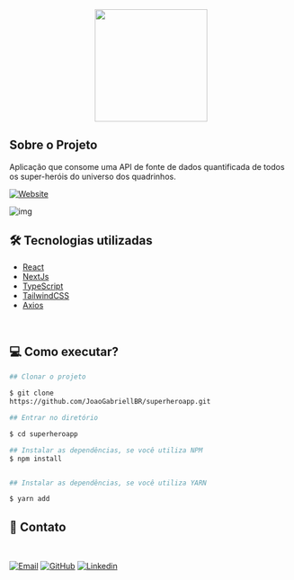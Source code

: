 <div align="center">
    <img width="200px" height="200px" src="https://github.com/JoaoGabriellBR/formnewsletter/assets/88870257/93c32ddb-8f8a-4e98-ac3c-420621e58028">
</div>

## Sobre o Projeto

<p>Aplicação que consome uma API de fonte de dados quantificada de todos os super-heróis do universo dos quadrinhos.</p>

[![Website][Website]][Website-url]

![img](https://github.com/JoaoGabriellBR/formnewsletter/assets/88870257/279b91b2-8f94-44bf-a39f-5997d4f17905)

## 🛠 Tecnologias utilizadas

- [React](https://reactjs.org/)
- [NextJs](https://nextjs.org/)
- [TypeScript](https://www.typescriptlang.org)
- [TailwindCSS](https://tailwindcss.com)
- [Axios](https://axios-http.com)

<br>

## 💻 Como executar?

```bash
## Clonar o projeto

$ git clone 
https://github.com/JoaoGabriellBR/superheroapp.git

```

```bash
## Entrar no diretório

$ cd superheroapp

```

```bash
## Instalar as dependências, se você utiliza NPM
$ npm install


## Instalar as dependências, se você utiliza YARN

$ yarn add

```


<!-- CONTACT -->
## <h2>📧 Contato</h2>

<br>

[![Email][Email]][Email-url]
[![GitHub][GitHub]][GitHub-url]
[![Linkedin][Linkedin]][Linkedin-url]


<!-- MARKDOWN LINKS & IMAGES -->
[Website]: https://img.shields.io/badge/site%20oficial-000000?style=for-the-badge
[Website-url]: https://super-hero-app-beige.vercel.app

[Email]: https://img.shields.io/badge/-gmail-black.svg?style=for-the-badge&logo=gmail&colorB=555
[Email-url]: joaoname9@gmail.com

[GitHub]: https://img.shields.io/badge/GitHub-0769AD?style=for-the-badge&logo=github&logoColor=white
[GitHub-url]: https://github.com/JoaoGabriellBR

[Linkedin]: https://img.shields.io/badge/-LinkedIn-black.svg?style=for-the-badge&logo=linkedin&colorB=555
[Linkedin-url]: https://www.linkedin.com/in/joaogabriel-silva
